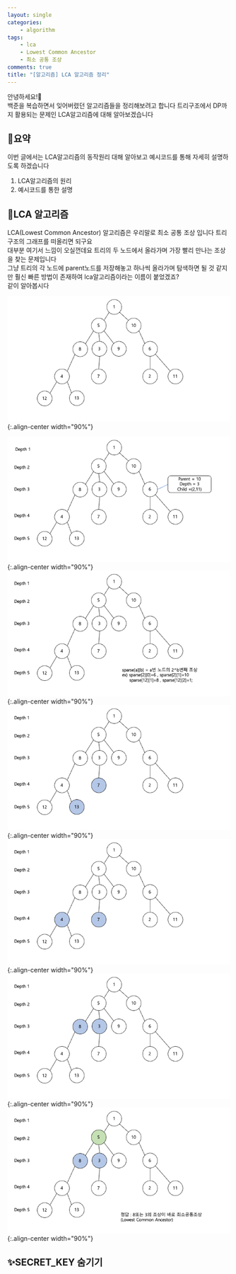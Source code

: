```yaml
---
layout: single
categories:
    - algorithm
tags:
    - lca
    - Lowest Common Ancestor
    - 최소 공통 조상
comments: true
title: "[알고리즘] LCA 알고리즘 정리"
---
```


안녕하세요!👋<br>
백준을 복습하면서 잊어버렸던 알고리즘들을 정리해보려고 합니다 트리구조에서 DP까지 활용되는 문제인 LCA알고리즘에 대해 알아보겠습니다<br>

## 🙏요약
이번 글에서는 LCA알고리즘의 동작원리 대해 알아보고 예시코드를 통해 자세히 설명하도록 하겠습니다

1. LCA알고리즘의 원리
2. 예시코드를 통한 설명

## 📔LCA 알고리즘

LCA(Lowest Common Ancestor) 알고리즘은 우리말로 최소 공통 조상 입니다 트리구조의 그래프를 떠올리면 되구요<br>
대부분 여기서 느낌이 오실껀데요 트리의 두 노드에서 올라가며 가장 빨리 만나는 조상을 찾는 문제입니다<br>
그냥 트리의 각 노드에 parent노드를 저장해놓고 하나씩 올라가며 탐색하면 될 것 같지만 훨신 빠른 방법이 존재하여 lca알고리즘이라는 이름이 붙었겠죠?<br>
같이 알아봅시다<br>

![image](/assets/images/0729_29/lca1.png){:.align-center width="90%"}  <br>

![image](/assets/images/0729_29/lca2.png){:.align-center width="90%"}  <br>
![image](/assets/images/0729_29/lca3.png){:.align-center width="90%"}  <br>
![image](/assets/images/0729_29/lca4.png){:.align-center width="90%"}  <br>
![image](/assets/images/0729_29/lca5.png){:.align-center width="90%"}  <br>
![image](/assets/images/0729_29/lca6.png){:.align-center width="90%"}  <br>
![image](/assets/images/0729_29/lca7.png){:.align-center width="90%"}  <br>


## ✨SECRET_KEY 숨기기
